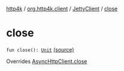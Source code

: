 [http4k](../../index.md) / [org.http4k.client](../index.md) / [JettyClient](index.md) / [close](./close.md)

# close

`fun close(): `[`Unit`](https://kotlinlang.org/api/latest/jvm/stdlib/kotlin/-unit/index.html) [(source)](https://github.com/http4k/http4k/blob/master/http4k-client-jetty/src/main/kotlin/org/http4k/client/JettyClient.kt#L35)

Overrides [AsyncHttpClient.close](../-async-http-client/close.md)

